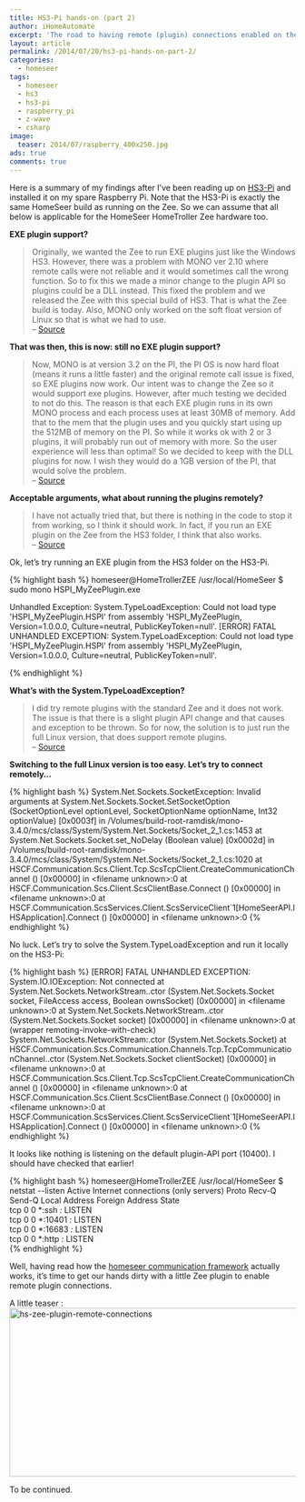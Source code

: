```yaml
---
title: HS3-Pi hands-on (part 2)
author: iHomeAutomate
excerpt: 'The road to having remote (plugin) connections enabled on the HS3-Pi'
layout: article
permalink: /2014/07/20/hs3-pi-hands-on-part-2/
categories:
  - homeseer
tags:
  - homeseer
  - hs3
  - hs3-pi
  - raspberry_pi
  - z-wave
  - csharp
image:
  teaser: 2014/07/raspberry_400x250.jpg
ads: true
comments: true  
---
```

Here is a summary of my findings after I&#8217;ve been reading up on [HS3-Pi][1] and installed it on my spare Raspberry Pi. Note that the HS3-Pi is exactly the same HomeSeer build as running on the Zee. So we can assume that all below is applicable for the HomeSeer HomeTroller Zee hardware too.

**EXE plugin support?**
  
> Originally, we wanted the Zee to run EXE plugins just like the Windows HS3. However, there was a problem with MONO ver 2.10 where remote calls were not reliable and it would sometimes call the wrong function. So to fix this we made a minor change to the plugin API so plugins could be a DLL instead. This fixed the problem and we released the Zee with this special build of HS3. That is what the Zee build is today. Also, MONO only worked on the soft float version of Linux so that is what we had to use.
> <br/> &#8211; [Source][2]

**That was then, this is now: still no EXE plugin support?**
  
> Now, MONO is at version 3.2 on the PI, the PI OS is now hard float (means it runs a little faster) and the original remote call issue is fixed, so EXE plugins now work. Our intent was to change the Zee so it would support exe plugins. However, after much testing we decided to not do this. The reason is that each EXE plugin runs in its own MONO process and each process uses at least 30MB of memory. Add that to the mem that the plugin uses and you quickly start using up the 512MB of memory on the PI. So while it works ok with 2 or 3 plugins, it will probably run out of memory with more. So the user experience will less than optimal! So we decided to keep with the DLL plugins for now. I wish they would do a 1GB version of the PI, that would solve the problem.
> <br/>&#8211; [Source][2]

**Acceptable arguments, what about running the plugins remotely?**
  
> I have not actually tried that, but there is nothing in the code to stop it from working, so I think it should work. In fact, if you run an EXE plugin on the Zee from the HS3 folder, I think that also works. 
> <br/>&#8211; [Source][2]

Ok, let&#8217;s try running an EXE plugin from the HS3 folder on the HS3-Pi.


{% highlight bash %}
homeseer@HomeTrollerZEE /usr/local/HomeSeer $ sudo mono HSPI_MyZeePlugin.exe 

Unhandled Exception:
System.TypeLoadException: Could not load type 'HSPI_MyZeePlugin.HSPI' from assembly 'HSPI_MyZeePlugin, Version=1.0.0.0, Culture=neutral, PublicKeyToken=null'.
[ERROR] FATAL UNHANDLED EXCEPTION: System.TypeLoadException: Could not load type 'HSPI_MyZeePlugin.HSPI' from assembly 'HSPI_MyZeePlugin, Version=1.0.0.0, Culture=neutral, PublicKeyToken=null'.

{% endhighlight %}

**What&#8217;s with the System.TypeLoadException?**
  
> I did try remote plugins with the standard Zee and it does not work. The issue is that there is a slight plugin API change and that causes and exception to be thrown. So for now, the solution is to just run the full Linux version, that does support remote plugins.  
> &#8211; [Source][3]

**Switching to the full Linux version is too easy. Let&#8217;s try to connect remotely&#8230;**

{% highlight bash %}
System.Net.Sockets.SocketException: Invalid arguments
  at System.Net.Sockets.Socket.SetSocketOption (SocketOptionLevel optionLevel, SocketOptionName optionName, Int32 optionValue) [0x0003f] in /Volumes/build-root-ramdisk/mono-3.4.0/mcs/class/System/System.Net.Sockets/Socket_2_1.cs:1453 
  at System.Net.Sockets.Socket.set_NoDelay (Boolean value) [0x0002d] in /Volumes/build-root-ramdisk/mono-3.4.0/mcs/class/System/System.Net.Sockets/Socket_2_1.cs:1020 
  at HSCF.Communication.Scs.Client.Tcp.ScsTcpClient.CreateCommunicationChannel () [0x00000] in &lt;filename unknown>:0 
  at HSCF.Communication.Scs.Client.ScsClientBase.Connect () [0x00000] in &lt;filename unknown>:0 
  at HSCF.Communication.ScsServices.Client.ScsServiceClient`1[HomeSeerAPI.IHSApplication].Connect () [0x00000] in &lt;filename unknown>:0 
{% endhighlight %}

No luck. Let&#8217;s try to solve the System.TypeLoadException and run it locally on the HS3-Pi:

{% highlight bash %}
[ERROR] FATAL UNHANDLED EXCEPTION: System.IO.IOException: Not connected
  at System.Net.Sockets.NetworkStream..ctor (System.Net.Sockets.Socket socket, FileAccess access, Boolean ownsSocket) [0x00000] in &lt;filename unknown>:0 
  at System.Net.Sockets.NetworkStream..ctor (System.Net.Sockets.Socket socket) [0x00000] in &lt;filename unknown>:0 
  at (wrapper remoting-invoke-with-check) System.Net.Sockets.NetworkStream:.ctor (System.Net.Sockets.Socket)
  at HSCF.Communication.Scs.Communication.Channels.Tcp.TcpCommunicationChannel..ctor (System.Net.Sockets.Socket clientSocket) [0x00000] in &lt;filename unknown>:0 
  at HSCF.Communication.Scs.Client.Tcp.ScsTcpClient.CreateCommunicationChannel () [0x00000] in &lt;filename unknown>:0 
  at HSCF.Communication.Scs.Client.ScsClientBase.Connect () [0x00000] in &lt;filename unknown>:0 
  at HSCF.Communication.ScsServices.Client.ScsServiceClient`1[HomeSeerAPI.IHSApplication].Connect () [0x00000] in &lt;filename unknown>:0
{% endhighlight %}

It looks like nothing is listening on the default plugin-API port (10400). I should have checked that earlier!

{% highlight bash %}
homeseer@HomeTrollerZEE /usr/local/HomeSeer $ netstat --listen
Active Internet connections (only servers)
Proto Recv-Q Send-Q Local Address           Foreign Address         State      
tcp        0      0 *:ssh                   *:*                     LISTEN     
tcp        0      0 *:10401                 *:*                     LISTEN     
tcp        0      0 *:16683                 *:*                     LISTEN     
tcp        0      0 *:http                  *:*                     LISTEN     
{% endhighlight %}

Well, having read how the [homeseer communication framework][4] actually works, it&#8217;s time to get our hands dirty with a little Zee plugin to enable remote plugin connections. 

A little teaser :  
<img src="{{site.url}}/images/2014/07/hs-zee-plugin-remote-connections-1024x338.png" alt="hs-zee-plugin-remote-connections" width="900" height="297" class="aligncenter size-large wp-image-1453" />

To be continued.

 [1]: http://board.homeseer.com/showthread.php?t=169252
 [2]: http://board.homeseer.com/showpost.php?p=1129979&postcount=53
 [3]: http://board.homeseer.com/showpost.php?p=1130131&postcount=64
 [4]: {{site.url}}/2014/01/25/hscf-homeseer-communication-framework/
